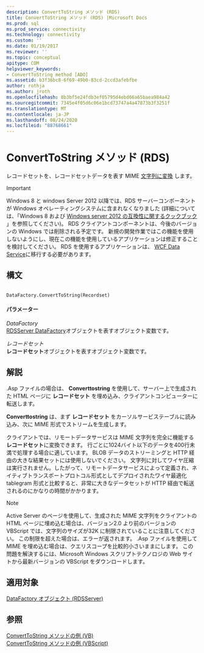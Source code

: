 ```yaml
---
description: ConvertToString メソッド (RDS)
title: ConvertToString メソッド (RDS) |Microsoft Docs
ms.prod: sql
ms.prod_service: connectivity
ms.technology: connectivity
ms.custom: ''
ms.date: 01/19/2017
ms.reviewer: ''
ms.topic: conceptual
apitype: COM
helpviewer_keywords:
- ConvertToString method [ADO]
ms.assetid: b3f36bc8-6f69-49b0-83cd-2ccd3afebfbe
author: rothja
ms.author: jroth
ms.openlocfilehash: 8b3bf5e24fdb3ef05795d4ebd66a65baea984a42
ms.sourcegitcommit: 7345e4f05d6c06e1bcd73747a4a47873b3f3251f
ms.translationtype: MT
ms.contentlocale: ja-JP
ms.lasthandoff: 08/24/2020
ms.locfileid: "88768661"
---
```

# <a name="converttostring-method-rds"></a>ConvertToString メソッド (RDS)
レコードセットを、レコードセットデータを表す MIME [文字列に変換](../ado-api/recordset-object-ado.md) します。  
  
> [!IMPORTANT]
>  Windows 8 と windows Server 2012 以降では、RDS サーバーコンポーネントが Windows オペレーティングシステムに含まれなくなりました (詳細については、「Windows 8 および [Windows server 2012 の互換性に関するクックブック](https://www.microsoft.com/download/details.aspx?id=27416) 」を参照してください)。 RDS クライアントコンポーネントは、今後のバージョンの Windows では削除される予定です。 新規の開発作業ではこの機能を使用しないようにし、現在この機能を使用しているアプリケーションは修正することを検討してください。 RDS を使用するアプリケーションは、 [WCF Data Service](https://go.microsoft.com/fwlink/?LinkId=199565)に移行する必要があります。  
  
## <a name="syntax"></a>構文  
  
```  
  
DataFactory.ConvertToString(Recordset)  
```  
  
#### <a name="parameters"></a>パラメーター  
 *DataFactory*  
 [RDSServer DataFactory](./datafactory-object-rdsserver.md)オブジェクトを表すオブジェクト変数です。  
  
 *レコードセット*  
 **レコードセット**オブジェクトを表すオブジェクト変数です。  
  
## <a name="remarks"></a>解説  
 .Asp ファイルの場合は、 **Converttostring** を使用して、サーバー上で生成された HTML ページに **レコードセット** を埋め込み、クライアントコンピューターに転送します。  
  
 **Converttostring** は、まず **レコードセット** をカーソルサービステーブルに読み込み、次に MIME 形式でストリームを生成します。  
  
 クライアントでは、リモートデータサービスは MIME 文字列を完全に機能する **レコードセット**に変換できます。 行ごとに1024バイト以下のデータを400行未満で処理する場合に適しています。 BLOB データのストリーミングと HTTP 経由の大きな結果セットには使用しないでください。 文字列に対してワイヤ圧縮は実行されません。したがって、リモートデータサービスによって定義され、ネイティブトランスポートプロトコル形式としてデプロイされたワイヤ最適化 tablegram 形式と比較すると、非常に大きなデータセットが HTTP 経由で転送されるのにかなりの時間がかかります。  
  
> [!NOTE]
>  Active Server のページを使用して、生成された MIME 文字列をクライアントの HTML ページに埋め込む場合は、バージョン2.0 より前のバージョンの VBScript では、文字列のサイズが32K に制限されていることに注意してください。 この制限を超えた場合は、エラーが返されます。 .Asp ファイルを使用して MIME を埋め込む場合は、クエリスコープを比較的小さいままにします。 この問題を解決するには、Microsoft Windows スクリプトテクノロジの Web サイトから最新バージョンの VBScript をダウンロードします。  
  
## <a name="applies-to"></a>適用対象  
 [DataFactory オブジェクト (RDSServer)](./datafactory-object-rdsserver.md)  
  
## <a name="see-also"></a>参照  
 [ConvertToString メソッドの例 (VB)](../ado-api/converttostring-method-example-vb.md)   
 [ConvertToString メソッドの例 (VBScript)](./converttostring-method-example-vbscript.md)